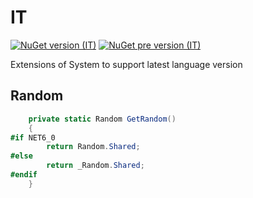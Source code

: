 # IT
[![NuGet version (IT)](https://img.shields.io/nuget/v/IT.svg)](https://www.nuget.org/packages/IT)
[![NuGet pre version (IT)](https://img.shields.io/nuget/vpre/IT.svg)](https://www.nuget.org/packages/IT)

Extensions of System to support latest language version

## Random

```csharp
    private static Random GetRandom()
    {
#if NET6_0
        return Random.Shared;
#else
        return _Random.Shared;
#endif
    }
```